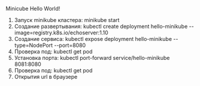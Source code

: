 Minicube Hello World!
1. Запуск minikube кластера: minikube start
2. Создание развертывания: kubectl create deployment hello-minikube --image=registry.k8s.io/echoserver:1.10
3. Создание сервиса: kubectl expose deployment hello-minikube --type=NodePort --port=8080
4. Проверка под: kubectl get pod
5. Установка порта: kubectl port-forward service/hello-minikube 8081:8080
6. Проверка под: kubectl get pod
7. Открытия url в браузере
